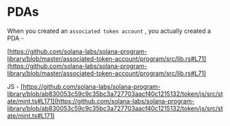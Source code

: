# PDAs

When you created an `associated token account` , you actually created a PDA -

[https://github.com/solana-labs/solana-program-library/blob/master/associated-token-account/program/src/lib.rs#L71](https://github.com/solana-labs/solana-program-library/blob/master/associated-token-account/program/src/lib.rs#L71)

JS - [https://github.com/solana-labs/solana-program-library/blob/ab830053c59c9c35bc3a727703aacf40c1215132/token/js/src/state/mint.ts#L171](https://github.com/solana-labs/solana-program-library/blob/ab830053c59c9c35bc3a727703aacf40c1215132/token/js/src/state/mint.ts#L171)